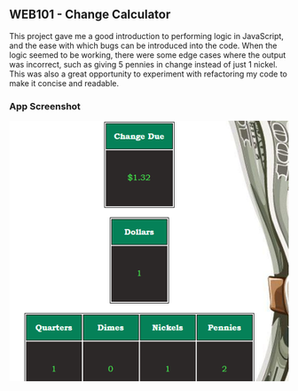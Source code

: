## WEB101 - Change Calculator

This project gave me a good introduction to performing logic in JavaScript, and the ease with which bugs can be introduced into the code. When the logic seemed to be working, there were some edge cases where the output was incorrect, such as giving 5 pennies in change instead of just 1 nickel. This was also a great opportunity to experiment with refactoring my code to make it concise and readable.

### App Screenshot
![Example of change breakdown](screenshots/calculator.png "Breakdown of change received")
